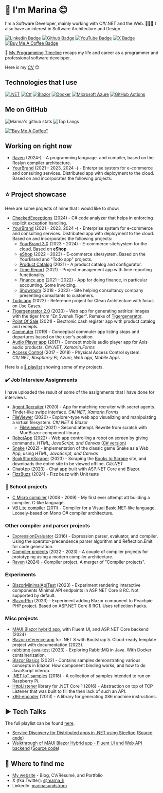 # 👋 I'm Marina 😊

I'm a Software Developer, mainly working with C#/.NET and the Web. 👩‍💻✨ I also have an interest in Software Architecture and Design.

[![Linkedin Badge](https://img.shields.io/badge/-Marina%20Sundström-blue?style=flat&logo=linkedin-white&logoColor=white&link=https://www.linkedin.com/in/marinasundstrom/)](https://www.linkedin.com/in/marinasundstrom/)
[![Github Badge](https://img.shields.io/badge/-marinasundstrom-404040?style=flat&logo=github&logoColor=cyan&link=https://github.com/marinasundstrom)](https://github.com/marinasundstrom)
[![YouTube Badge](https://img.shields.io/youtube/channel/subscribers/UCVdav9wE4kmtiEuk1_vG2_g?label=YouTube&logo=YouTube&logoColor=ree&style=flat)](https://www.youtube.com/channel/UCVdav9wE4kmtiEuk1_vG2_g)
[![X Badge](https://img.shields.io/badge/-@marna_li-1da1f2?style=flat&logo=x&labelColor=black&color=gray&logoColor=white&link=https://x.com/marna_li)](https://twitter.com/marna_li)
[![Buy Me A Coffee Badge](https://img.shields.io/badge/buy_me_a_coffee-FFDD00?&logo=buy-me-a-coffee&labelColor=white&color=white&logoColor=yellow&style=flat)](https://www.buymeacoffee.com/marna.li)

🎯 [My Programming Timeline](https://www.sundstrom.dev/articles/my-programming-timeline) recaps my life and career as a programmer and professional software developer.

Here is my [CV](https://1drv.ms/b/s!AtAtF4x3G7X4gRWqZOXpFkW--5dQ?e=IxD6XZ) 😊

## Technologies that I use

[![.NET](https://img.shields.io/badge/.NET-512BD4?logo=dotnet&logoColor=fff)](#)
[![C#](https://custom-icon-badges.demolab.com/badge/C%23-%23239120.svg?logo=cshrp&logoColor=white)](#)
[![Blazor](https://img.shields.io/badge/Blazor-512BD4?logo=blazor&logoColor=fff)](#)
[![Docker](https://img.shields.io/badge/Docker-2496ED?logo=docker&logoColor=fff)](#)
[![Microsoft Azure](https://custom-icon-badges.demolab.com/badge/Microsoft%20Azure-0089D6?logo=msazure&logoColor=white)](#)
[![GitHub Actions](https://img.shields.io/badge/GitHub_Actions-2088FF?logo=github-actions&logoColor=white)](#)

## Me on GitHub

![Marina's github stats](https://github-readme-stats.vercel.app/api/?username=marinasundstrom&show_icons=true)
![Top Langs](https://github-readme-stats.vercel.app/api/top-langs/?username=marinasundstrom&layout=compact)

[!["Buy Me A Coffee"](https://www.buymeacoffee.com/assets/img/custom_images/orange_img.png)](https://www.buymeacoffee.com/marna.li)

## Working on right now
* [Raven](https://github.com/marinasundstrom/raven-compiler) (2024-) - A programming language. and compiler, based on the Roslyn compiler architecture.
* [YourBrand](https://github.com/marinasundstrom/YourBrand) (2021 - 2023, 2024 -) - Enterprise system for e-commerce and consulting services. Distributed app with deployment to the cloud. Based on and incorporates the following projects:

## ⭐ Project showcase
Here are some projects of mine that I would like to show:

* [CheckedExceptions](https://github.com/marinasundstrom/CheckedExceptions) (2024) - C# code analyzer that helps in enforcing explicit exception handling.
* [YourBrand](https://github.com/marinasundstrom/YourBrand) (2021 - 2023, 2024 -) - Enterprise system for e-commerce and consulting services. Distributed app with deployment to the cloud. Based on and incorporates the following projects:
  * [YourBrand 3.0](https://github.com/marinasundstrom/yourbrand_new_old) (2023 - 2024) - E-commerce site/system for the cloud. Based on **eShop**.
  * [eShop](https://github.com/marinasundstrom/eShop) (2022 - 2023) - E-commerce site/system. Based on the YourBrand and "Todo app" projects.
  * [Product Catalog](https://github.com/marinasundstrom/product-catalog) (2021) - A product catalog and configurator.
  * [Time Report](https://github.com/marinasundstrom/TimeReport) (2021) - Project management app with time reporting functionality.
  * [Finance app](https://github.com/marinasundstrom/finance-app) (2021 - 2022) - App for doing finance, in particular accounting. Some Invoicing.
  * [Showroom](https://github.com/marinasundstrom/showroom) (2018 - 2022) -  Site helping consultancy company presenting consultants to customers.
* [Todo app](https://github.com/marinasundstrom/todo-app) (2022) - Reference project for Clean Architecture with focus on Use Cases.
* [Tigergenerator 2.0](https://github.com/marinasundstrom/tigergenerator) (2020) - Web app for generating satirical images with the tiger from "En Svensk Tiger". Remake of [Tigergenerator](https://tiger.svt.se/).
* [Point Of Sale](https://github.com/marinasundstrom/PointOfSale) (2021) - Electronic cash register app with product catalog and receipts.
* [Commuter](https://github.com/marinasundstrom/commuter) (2019) - Conceptual commuter app listing stops and departures based on the user's position.
* [Audio Player app](https://github.com/marinasundstrom/AudioPlayer-18) (2017) - Concept mobile audio player app for Axis audio products. _C#/.NET, Xamarin.Forms_
* [Access Control](https://github.com/marinasundstrom/AccessControl) (2017 - 2018) - Physical Access Control system. _C#/.NET, Raspberry Pi, Azure, Web app, Mobile_ Apps 

Here is a [🔗 playlist](https://www.youtube.com/playlist?list=PLLBU--06ftFqPiAwkg3VKa2fIEhNu7J4L) showing some of my projects. 

### ✔️ Job Interview Assignments
I have uploaded the result of some of the assignments that I have done for interviews.

* [Agent Recruiter](https://github.com/marinasundstrom/agent-recruiter) (2020) - App for matching recruiter with secret agents. Tinder-like swipe interface. _C#/.NET, Xamarin.Forms_
* [FileViewer](https://github.com/marinasundstrom/FileViewer) (2020) - Explorer-type web app visualizing and manipulating a virtual filesystem. _C#/.NET & Blazor_
  * [FileViewer2](https://github.com/marinasundstrom/FileViewer2) (2021) - Second attempt. Rewrite from scratch with MudBlazor component library.
* [RobotApp](https://github.com/marinasundstrom/RobotApp2) (2022) - Web app controlling a robot on screen by giving commands. _HTML, JavaScript, and Canvas_ ([C# version](https://github.com/marinasundstrom/RobotApp))
* [Snake](https://github.com/marinasundstrom/snake) (2022) - Implementation of the classic game Snake as a Web App, using _HTML, JavaScript, and Canvas_
* [BookStoreScraper](https://github.com/marinasundstrom/BookStoreScraper) (2023) - Scraping the [Books to Scrape](http://books.toscrape.com/) site, and downloads the entire site to be viewed offline. _C#/.NET_
* [ChatApp](https://github.com/marinasundstrom/ChatApp) (2023) - Chat app built with ASP.NET Core and Blazor.
* [FizzBuzz](https://github.com/marinasundstrom/fizzbuzz) (2024) - Fizz buzz with Unit tests

### 🏫 School projects

* [C Micro compiler](https://github.com/marinasundstrom/cmicro-compiler) (2008 - 2009) - My first ever attempt att building a compiler. C-like language.
* [VB Lite compiler](https://github.com/marinasundstrom/vb-lite-compiler) (2011) - Compiler for a Visual Basic.NET-like language. Loosely-based on Mono C# compiler architecture.

### Other compiler and parser projects

* [ExpressionEvaluator](https://github.com/marinasundstrom/ExpressionEvaluator) (2016) - Expression parser, evaluator, and compiler. Using the operator-precendence parser algorithm and Reflection.Emit for code generation.
* [Compiler projects](https://github.com/marinasundstrom/compiler-projects) (2022 - 2023) - A couple of compiler projects for prototyping using a modern compiler architecture.
* [Raven](https://github.com/marinasundstrom/raven-compiler) (2024) - Compiler project. A merger of "Compiler projects".

### Experiments 

* [BlazorMinimalApiTest](https://github.com/marinasundstrom/BlazorMinimalApiTest) (2023) - Experiment rendering interactive components Minimal API endpoints in ASP.NET Core 8 RC. Not supported by default.
* [BlazorPhp](https://github.com/marinasundstrom/BlazorPhp) (2023) - Experiment adding Blazor component to Peachpie PHP project. Based on ASP.NET Core 8 RC1. Uses reflection hacks.

### Misc projects

* [MAUI Blazor hybrid app](https://github.com/marinasundstrom/MyMauiBlazorApp), with Fluent UI, and ASP.NET Core backend (2024)
* [Blazor reference app](https://github.com/marinasundstrom/Blazor8Test) for .NET 8 with Bootstrap 5. Cloud-ready template project with documentation (2023).
* [rabbitmq-java-test](https://github.com/marinasundstrom/rabbitmq-java-test) (2023) - Exploring RabbitMQ in Java. With Docker containerization.
* [Blazor Basics](https://github.com/marinasundstrom/BlazorBasics) (2022) - Contains samples demonstrating various concepts in Blazor. How component binding works, and how to do JavaScript interop.
* [.NET IoT samples](https://github.com/marinasundstrom/Iot-RPi-Sample) (2018) - A collection of samples intended to run on Raspberry Pi.
* [HttpListener](https://github.com/marinasundstrom/HttpListener) library for .NET Core 1 (2016) - Abstraction on top of TCP Listener that was built to fill the then lack of such an API.
* [x86-encoder](https://github.com/marinasundstrom/x86-encoder) (2013) - A library for generating X86 machine instructions.

## ▶️ Tech Talks

The full playlist can be found [here](https://www.youtube.com/playlist?list=PLLBU--06ftFpS3AyYSOuR0aPzxg_kYrst).

* [Service Discovery for Distributed apps in .NET using Steeltoe](https://www.youtube.com/watch?v=FxrMKdSiIlg) ([Source code](https://github.com/marinasundstrom/service-discovery-demo))
* [Walkthrough of MAUI Blazor Hybrid app - Fluent UI and Web API backend](https://www.youtube.com/watch?v=_8OOA4wmUKE) ([Source code](https://github.com/marinasundstrom/MyMauiBlazorApp))

## 🔗 Where to find me
- [My website](https://www.sundstrom.dev/) - Blog, CV/Résumé, and Portfolio
- X (fka Twitter): [@marna_li](https://x.com/marna_li)
- LinkedIn: [marinasundstrom](https://www.linkedin.com/in/marinasundstrom/)

